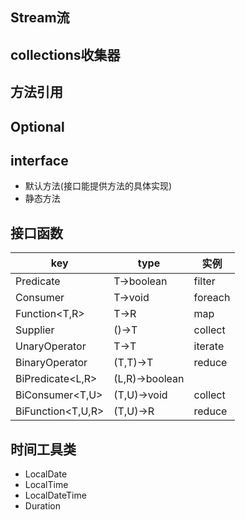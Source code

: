 ## Stream流

## collections收集器

## 方法引用
## Optional
## interface
- 默认方法(接口能提供方法的具体实现)
- 静态方法
## 接口函数
| key      | type | 实例                                  |
| -------- | ---- | ---------------------------------------- |
|Predicate<T>         | T->boolean         | filter
|Consumer<T>          | T->void            | foreach
|Function<T,R>        | T->R               |  map
|Supplier<T>          | ()->T              |  collect
|UnaryOperator<T>     | T->T               |  iterate
|BinaryOperator<T>    | (T,T)->T           |   reduce
|BiPredicate<L,R>     | (L,R)->boolean     |
|BiConsumer<T,U>      | (T,U)->void        |    collect
|BiFunction<T,U,R>    | (T,U)->R           |    reduce


## 时间工具类
- LocalDate
- LocalTime
- LocalDateTime
- Duration 